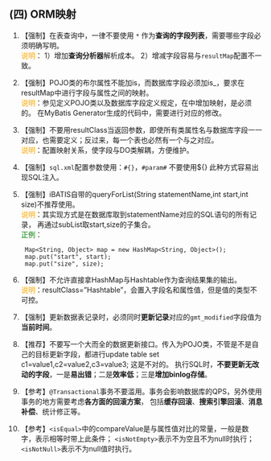 

## (四) ORM映射

1. 【强制】在表查询中，一律不要使用 `*` 作为**查询的字段列表**，需要哪些字段必须明确写明。 
  <br><span style="color:orange">说明</span>：
  1）增加**查询分析器**解析成本。
  2）增减字段容易与`resultMap`配置不一致。 
2. 【强制】POJO类的布尔属性不能加is，而数据库字段必须加is_，要求在resultMap中进行字段与属性之间的映射。 
  <br><span style="color:orange">说明</span>：参见定义POJO类以及数据库字段定义规定，在<resultMap>中增加映射，是必须的。
  在MyBatis Generator生成的代码中，需要进行对应的修改。
3. 【强制】不要用resultClass当返回参数，即使所有类属性名与数据库字段一一对应，也需要定义；反过来，每一个表也必然有一个与之对应。 
  <br><span style="color:orange">说明</span>：配置映射关系，使字段与DO类解耦，方便维护。 
4. 【强制】`sql.xml`配置参数使用：`#{}`，`#param#` 不要使用${} 此种方式容易出现SQL注入。 
5. 【强制】iBATIS自带的queryForList(String statementName,int start,int size)不推荐使用。
  <br><span style="color:orange">说明</span>：其实现方式是在数据库取到statementName对应的SQL语句的所有记录，
  再通过subList取start,size的子集合。 
  <br><span style="color:green">正例</span>：
        
        Map<String, Object> map = new HashMap<String, Object>();    
        map.put("start", start);    
        map.put("size", size);

6. 【强制】不允许直接拿HashMap与Hashtable作为查询结果集的输出。 
  <br><span style="color:orange">说明</span>：resultClass=”Hashtable”，会置入字段名和属性值，但是值的类型不可控。
7. 【强制】更新数据表记录时，必须同时**更新记录**对应的`gmt_modified`字段值为**当前时间**。

8. 【推荐】不要写一个大而全的数据更新接口。传入为POJO类，不管是不是自己的目标更新字段，都进行update table set c1=value1,c2=value2,c3=value3; 这是不对的。
  执行SQL时，**不要更新无改动的字段**，一是**易出错**；二是**效率低**；三是**增加binlog存储**。 

9. 【参考】`@Transactional`事务不要滥用。事务会影响数据库的QPS，另外使用事务的地方需要考虑**各方面的回滚方案**，
  包括**缓存回滚**、**搜索引擎回滚**、**消息补偿**、统计修正等。 
10. 【参考】`<isEqual>`中的compareValue是与属性值对比的常量，一般是数字，表示相等时带上此条件；
  `<isNotEmpty>`表示不为空且不为null时执行；`<isNotNull>`表示不为null值时执行。  

